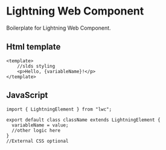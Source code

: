 # Lightning Web Component
Boilerplate for Lightning Web Component.


## Html template
```
<template>
    //slds styling
    <p>Hello, {variableName}!</p>
</template>
```

## JavaScript
```
import { LightningElement } from "lwc";

export default class className extends LightningElement {
  variableName = value;
  //other logic here
}
//External CSS optional
```





